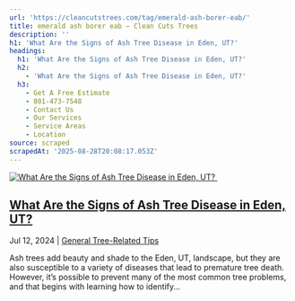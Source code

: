 ```yaml
---
url: 'https://cleancutstrees.com/tag/emerald-ash-borer-eab/'
title: emerald ash borer eab – Clean Cuts Trees
description: ''
h1: 'What Are the Signs of Ash Tree Disease in Eden, UT?'
headings:
  h1: 'What Are the Signs of Ash Tree Disease in Eden, UT?'
  h2:
    - 'What Are the Signs of Ash Tree Disease in Eden, UT?'
  h3:
    - Get A Free Estimate
    - 801-473-7548
    - Contact Us
    - Our Services
    - Service Areas
    - Location
source: scraped
scrapedAt: '2025-08-28T20:08:17.053Z'
---
```

[![What Are the Signs of Ash Tree Disease in Eden, UT? ](./assets/c170b195f865e380e9673082d67785b22b56c17f.jpg)](https://cleancutstrees.com/2024/07/12/what-are-the-signs-of-ash-tree-disease/)

## [What Are the Signs of Ash Tree Disease in Eden, UT?](https://cleancutstrees.com/2024/07/12/what-are-the-signs-of-ash-tree-disease/) 

Jul 12, 2024 | [General Tree-Related Tips](https://cleancutstrees.com/category/general-tree-related-tips/)

Ash trees add beauty and shade to the Eden, UT, landscape, but they are also susceptible to a variety of diseases that lead to premature tree death. However, it’s possible to prevent many of the most common tree problems, and that begins with learning how to identify...
